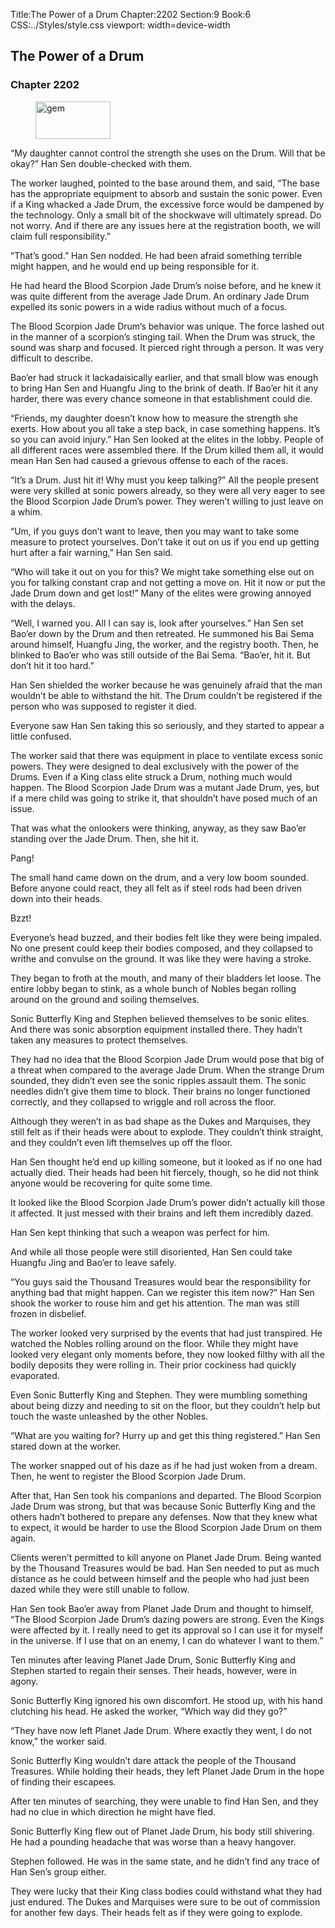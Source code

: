 Title:The Power of a Drum 
Chapter:2202 
Section:9 
Book:6 
CSS:../Styles/style.css 
viewport: width=device-width
  
## The Power of a Drum
### Chapter 2202 
<figure>
	<img src="../Images/gem.gif" alt="gem" id="gem" width="120" height="60" />
</figure>
  

  
  “My daughter cannot control the strength she uses on the Drum. Will that be okay?” Han Sen double-checked with them.

The worker laughed, pointed to the base around them, and said, “The base has the appropriate equipment to absorb and sustain the sonic power. Even if a King whacked a Jade Drum, the excessive force would be dampened by the technology. Only a small bit of the shockwave will ultimately spread. Do not worry. And if there are any issues here at the registration booth, we will claim full responsibility.”

“That’s good.” Han Sen nodded. He had been afraid something terrible might happen, and he would end up being responsible for it.

He had heard the Blood Scorpion Jade Drum’s noise before, and he knew it was quite different from the average Jade Drum. An ordinary Jade Drum expelled its sonic powers in a wide radius without much of a focus.

The Blood Scorpion Jade Drum’s behavior was unique. The force lashed out in the manner of a scorpion’s stinging tail. When the Drum was struck, the sound was sharp and focused. It pierced right through a person. It was very difficult to describe.

Bao’er had struck it lackadaisically earlier, and that small blow was enough to bring Han Sen and Huangfu Jing to the brink of death. If Bao’er hit it any harder, there was every chance someone in that establishment could die.

“Friends, my daughter doesn’t know how to measure the strength she exerts. How about you all take a step back, in case something happens. It’s so you can avoid injury.” Han Sen looked at the elites in the lobby. People of all different races were assembled there. If the Drum killed them all, it would mean Han Sen had caused a grievous offense to each of the races.

“It’s a Drum. Just hit it! Why must you keep talking?” All the people present were very skilled at sonic powers already, so they were all very eager to see the Blood Scorpion Jade Drum’s power. They weren’t willing to just leave on a whim.

“Um, if you guys don’t want to leave, then you may want to take some measure to protect yourselves. Don’t take it out on us if you end up getting hurt after a fair warning,” Han Sen said.

“Who will take it out on you for this? We might take something else out on you for talking constant crap and not getting a move on. Hit it now or put the Jade Drum down and get lost!” Many of the elites were growing annoyed with the delays.

“Well, I warned you. All I can say is, look after yourselves.” Han Sen set Bao’er down by the Drum and then retreated. He summoned his Bai Sema around himself, Huangfu Jing, the worker, and the registry booth. Then, he blinked to Bao’er who was still outside of the Bai Sema. “Bao’er, hit it. But don’t hit it too hard.”

Han Sen shielded the worker because he was genuinely afraid that the man wouldn’t be able to withstand the hit. The Drum couldn’t be registered if the person who was supposed to register it died.

Everyone saw Han Sen taking this so seriously, and they started to appear a little confused.

The worker said that there was equipment in place to ventilate excess sonic powers. They were designed to deal exclusively with the power of the Drums. Even if a King class elite struck a Drum, nothing much would happen. The Blood Scorpion Jade Drum was a mutant Jade Drum, yes, but if a mere child was going to strike it, that shouldn’t have posed much of an issue.

That was what the onlookers were thinking, anyway, as they saw Bao’er standing over the Jade Drum. Then, she hit it.

Pang!

The small hand came down on the drum, and a very low boom sounded. Before anyone could react, they all felt as if steel rods had been driven down into their heads.

Bzzt!

Everyone’s head buzzed, and their bodies felt like they were being impaled. No one present could keep their bodies composed, and they collapsed to writhe and convulse on the ground. It was like they were having a stroke.

They began to froth at the mouth, and many of their bladders let loose. The entire lobby began to stink, as a whole bunch of Nobles began rolling around on the ground and soiling themselves.

Sonic Butterfly King and Stephen believed themselves to be sonic elites. And there was sonic absorption equipment installed there. They hadn’t taken any measures to protect themselves.

They had no idea that the Blood Scorpion Jade Drum would pose that big of a threat when compared to the average Jade Drum. When the strange Drum sounded, they didn’t even see the sonic ripples assault them. The sonic needles didn’t give them time to block. Their brains no longer functioned correctly, and they collapsed to wriggle and roll across the floor.

Although they weren’t in as bad shape as the Dukes and Marquises, they still felt as if their heads were about to explode. They couldn’t think straight, and they couldn’t even lift themselves up off the floor.

Han Sen thought he’d end up killing someone, but it looked as if no one had actually died. Their heads had been hit fiercely, though, so he did not think anyone would be recovering for quite some time.

It looked like the Blood Scorpion Jade Drum’s power didn’t actually kill those it affected. It just messed with their brains and left them incredibly dazed.

Han Sen kept thinking that such a weapon was perfect for him.

And while all those people were still disoriented, Han Sen could take Huangfu Jing and Bao’er to leave safely.

“You guys said the Thousand Treasures would bear the responsibility for anything bad that might happen. Can we register this item now?” Han Sen shook the worker to rouse him and get his attention. The man was still frozen in disbelief.

The worker looked very surprised by the events that had just transpired. He watched the Nobles rolling around on the floor. While they might have looked very elegant only moments before, they now looked filthy with all the bodily deposits they were rolling in. Their prior cockiness had quickly evaporated.

Even Sonic Butterfly King and Stephen. They were mumbling something about being dizzy and needing to sit on the floor, but they couldn’t help but touch the waste unleashed by the other Nobles.

“What are you waiting for? Hurry up and get this thing registered.” Han Sen stared down at the worker.

The worker snapped out of his daze as if he had just woken from a dream. Then, he went to register the Blood Scorpion Jade Drum.

After that, Han Sen took his companions and departed. The Blood Scorpion Jade Drum was strong, but that was because Sonic Butterfly King and the others hadn’t bothered to prepare any defenses. Now that they knew what to expect, it would be harder to use the Blood Scorpion Jade Drum on them again.

Clients weren’t permitted to kill anyone on Planet Jade Drum. Being wanted by the Thousand Treasures would be bad. Han Sen needed to put as much distance as he could between himself and the people who had just been dazed while they were still unable to follow.

Han Sen took Bao’er away from Planet Jade Drum and thought to himself, “The Blood Scorpion Jade Drum’s dazing powers are strong. Even the Kings were affected by it. I really need to get its approval so I can use it for myself in the universe. If I use that on an enemy, I can do whatever I want to them.”

Ten minutes after leaving Planet Jade Drum, Sonic Butterfly King and Stephen started to regain their senses. Their heads, however, were in agony.

Sonic Butterfly King ignored his own discomfort. He stood up, with his hand clutching his head. He asked the worker, “Which way did they go?”

“They have now left Planet Jade Drum. Where exactly they went, I do not know,” the worker said.

Sonic Butterfly King wouldn’t dare attack the people of the Thousand Treasures. While holding their heads, they left Planet Jade Drum in the hope of finding their escapees.

After ten minutes of searching, they were unable to find Han Sen, and they had no clue in which direction he might have fled.

Sonic Butterfly King flew out of Planet Jade Drum, his body still shivering. He had a pounding headache that was worse than a heavy hangover.

Stephen followed. He was in the same state, and he didn’t find any trace of Han Sen’s group either.

They were lucky that their King class bodies could withstand what they had just endured. The Dukes and Marquises were sure to be out of commission for another few days. Their heads felt as if they were going to explode.
